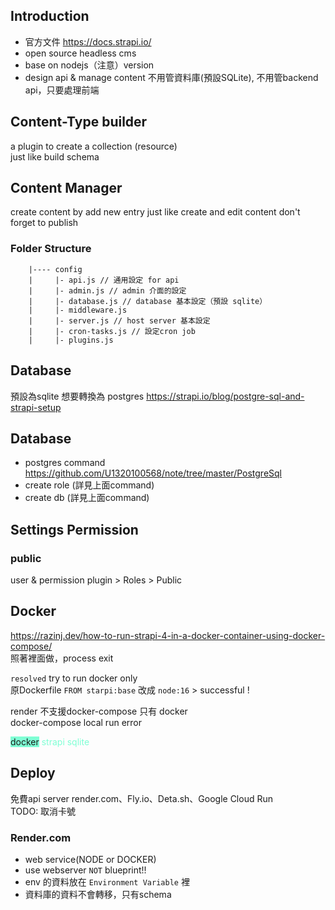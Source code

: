 ## Introduction
- 官方文件 https://docs.strapi.io/
- open source headless cms
- base on nodejs（注意）version
- design api & manage content 不用管資料庫(預設SQLite), 不用管backend api，只要處理前端

## Content-Type builder
a plugin to create a collection (resource)  
just like build schema

## Content Manager
create content by add new entry
just like create and edit content
don't forget to publish

### Folder Structure
```
    |---- config
    |     |- api.js // 通用設定 for api
    |     |- admin.js // admin 介面的設定
    |     |- database.js // database 基本設定（預設 sqlite）
    |     |- middleware.js
    |     |- server.js // host server 基本設定
    |     |- cron-tasks.js // 設定cron job
    |     |- plugins.js
```

## Database
預設為sqlite 想要轉換為 postgres  https://strapi.io/blog/postgre-sql-and-strapi-setup
## Database
- postgres command https://github.com/U1320100568/note/tree/master/PostgreSql
- create role  (詳見上面command)
- create db (詳見上面command)


## Settings Permission
### public
user & permission plugin > Roles > Public

## Docker
https://razinj.dev/how-to-run-strapi-4-in-a-docker-container-using-docker-compose/  
照著裡面做，process exit  
  
`resolved` try to run docker only  
原Dockerfile `FROM starpi:base` 改成 `node:16`  > successful !
  
render 不支援docker-compose 只有 docker  
docker-compose local run error  

<span style="background-color:aquamarine;">docker</span>
<span style="color:aquamarine;">strapi</span>
<span style="color:aquamarine;">sqlite</span>
  
  

## Deploy 
免費api server render.com、Fly.io、Deta.sh、Google Cloud Run  
TODO: 取消卡號

### Render.com
- web service(NODE or DOCKER)
- use webserver `NOT` blueprint!!
- env 的資料放在 `Environment Variable` 裡
- 資料庫的資料不會轉移，只有schema


